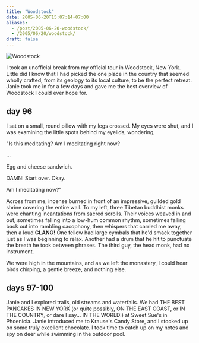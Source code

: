 ```yaml
---
title: "Woodstock"
date: 2005-06-20T15:07:14-07:00
aliases:
  - /post/2005-06-20-woodstock/
  - /2005/06/20/woodstock/
draft: false
---
```


![Woodstock](/img/woodstock/woodstock.jpg)

I took an unofficial break from my official tour in Woodstock, New York. Little did I know that I had picked the one place in the country that seemed wholly crafted, from its geology to its local culture, to be the perfect retreat. Janie took me in for a few days and gave me the best overview of Woodstock I could ever hope for.

## day 96

I sat on a small, round pillow with my legs crossed. My eyes were shut, and I was examining the little spots behind my eyelids, wondering,

"Is this meditating? Am I meditating right now?

...

Egg and cheese sandwich.

DAMN! Start over. Okay.

Am I meditating now?"

Across from me, incense burned in front of an impressive, guilded gold shrine covering the entire wall. To my left, three Tibetan buddhist monks were chanting incantations from sacred scrolls. Their voices weaved in and out, sometimes falling into a low-hum common rhythm, sometimes falling back out into rambling cacophony, then whispers that carried me away, then a loud **CLANG!** One fellow had large cymbals that he'd smack together just as I was beginning to relax. Another had a drum that he hit to punctuate the breath he took between phrases. The third guy, the head monk, had no instrument.

We were high in the mountains, and as we left the monastery, I could hear birds chirping, a gentle breeze, and nothing else.

## days 97-100

Janie and I explored trails, old streams and waterfalls. We had THE BEST PANCAKES IN NEW YORK (or quite possibly, ON THE EAST COAST, or IN THE COUNTRY, or dare I say… IN THE WORLD!) at Sweet Sue's in Phoenicia. Janie introduced me to Krause's Candy Store, and I stocked up on some truly excellent chocolate. I took time to catch up on my notes and spy on deer while swimming in the outdoor pool.

